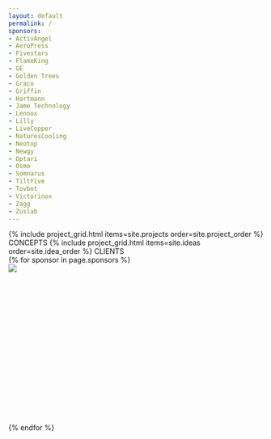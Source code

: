 ```yaml
---
layout: default
permalink: /
sponsors:
- ActivAngel
- AeroPress
- Fivestars
- FlameKing
- GE
- Golden Trees
- Graco
- Griffin
- Hartmann
- Jame Technology
- Lennox
- Lilly
- LiveCopper
- NaturesCooling
- Neotop
- Newgy
- Optari
- Osmo
- Somnarus
- TiltFive
- Tovbot
- Victorinox
- Zagg
- Zuslab
---
```

<div style="height: var(--size-unit-3);" id="work"></div>
{% include project_grid.html items=site.projects order=site.project_order %}
<span class="separator separator-text">CONCEPTS</span>
{% include project_grid.html items=site.ideas order=site.idea_order %}
<span class="separator separator-text">CLIENTS</span>
<div
  class="grid grid-12-small"
  style="gap: var(--size-unit-2); padding-bottom: var(--size-unit-5);"
>
  {% for sponsor in page.sponsors %}
    <div class="grid-item" style="overflow: hidden; aspect-ratio: 1.6;">
      <img style="object-fit: contain;" src="{{ site.baseurl }}/assets/images/clients/{{ sponsor }}.jpg">
    </div>
  {% endfor %}
</div>

<script>
  document.addEventListener('DOMContentLoaded', () => {
    let isAutoScrolling = false;

    function getElementHeight(elementId) {
      const element = document.getElementById(elementId);
      if (!element) return 0;
      return element.offsetHeight;
    }

    const sections = [
      { id: 'work', link: document.querySelector('a[href="#work"]') },
      { id: 'contact', link: document.querySelector('a[href="#contact"]') },
    ];

    function updateActiveMenuItem() {
      if (isAutoScrolling) return;
      const heights = sections.map(({ id }) => getElementHeight(id));
      const cumulativeHeights = heights.reduce((acc, height, index) => {
        acc.push((acc[index - 1] || 0) + height);
        return acc;
      }, []);
      const totalHeight = cumulativeHeights[cumulativeHeights.length - 1];
      const cumulativePercentages = cumulativeHeights.map((height) => height / totalHeight);
      const scrollPosition = document.documentElement.scrollTop;
      const scrollPercentage =
        scrollPosition / (document.documentElement.scrollHeight - document.documentElement.clientHeight);

      sections.forEach(({ link }, index) => {
        if (
          (index === 0 && scrollPercentage < cumulativePercentages[index]) ||
          (scrollPercentage > cumulativePercentages[index - 1] && scrollPercentage <= cumulativePercentages[index])
        ) {
          link?.classList.add('active');
        } else {
          link?.classList.remove('active');
        }
      });
    }

    window.addEventListener('scroll', updateActiveMenuItem);
    updateActiveMenuItem();

    const navLinks = Array.from(document.querySelectorAll('.nav-link'));
    navLinks.forEach((link) => {
      if (link.href.includes('#')) {
        link.addEventListener('click', function (event) {
          event.preventDefault();
          const target = document.getElementById(link.getAttribute('href').substring(1));
          if (!target) return;
          let offsetPosition = target.getBoundingClientRect().top + window.pageYOffset - 64;
          if (link.getAttribute('href').substring(1) == 'contact')
            offsetPosition = document.documentElement.scrollHeight;
          isAutoScrolling = true;
          window.scrollTo({
            top: offsetPosition,
            behavior: 'smooth',
          });
          navLinks.forEach((item) => item.classList.remove('active'));
          link.classList.add('active');
          setTimeout(() => {
            isAutoScrolling = false;
          }, 1000);
        });
      }
    });

    const match = window.location.href.match(/\/#([^\/]+)/);
    if (match) {
      const target = document.getElementById(match[1]);
      if (!target) return;
      let offsetPosition = target.getBoundingClientRect().top + window.pageYOffset - 64;
      if (match[1] == 'contact') offsetPosition = document.documentElement.scrollHeight;
      window.scrollTo({
        top: offsetPosition,
        behavior: 'smooth',
      });
      history.replaceState(null, null, '/');
    }
  });
</script>
